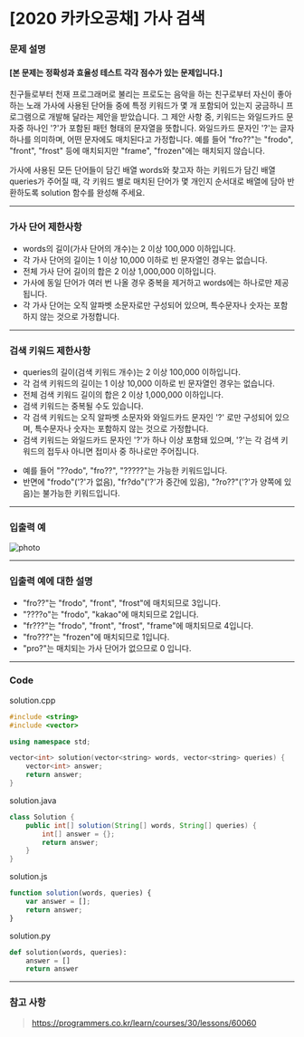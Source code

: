# [2020 카카오공채] 가사 검색

### 문제 설명

#### [본 문제는 정확성과 효율성 테스트 각각 점수가 있는 문제입니다.]

친구들로부터 천재 프로그래머로 불리는 프로도는 음악을 하는 친구로부터 자신이 좋아하는 노래 가사에 사용된 단어들 중에 특정 키워드가 몇 개 포함되어 있는지 궁금하니 프로그램으로 개발해 달라는 제안을 받았습니다.
그 제안 사항 중, 키워드는 와일드카드 문자중 하나인 '?'가 포함된 패턴 형태의 문자열을 뜻합니다. 와일드카드 문자인 '?'는 글자 하나를 의미하며, 어떤 문자에도 매치된다고 가정합니다. 예를 들어 "fro??"는 "frodo", "front", "frost" 등에 매치되지만 "frame", "frozen"에는 매치되지 않습니다.

가사에 사용된 모든 단어들이 담긴 배열 words와 찾고자 하는 키워드가 담긴 배열 queries가 주어질 때, 각 키워드 별로 매치된 단어가 몇 개인지 순서대로 배열에 담아 반환하도록 solution 함수를 완성해 주세요.
- - -

### 가사 단어 제한사항

* words의 길이(가사 단어의 개수)는 2 이상 100,000 이하입니다.
* 각 가사 단어의 길이는 1 이상 10,000 이하로 빈 문자열인 경우는 없습니다.
* 전체 가사 단어 길이의 합은 2 이상 1,000,000 이하입니다.
* 가사에 동일 단어가 여러 번 나올 경우 중복을 제거하고 words에는 하나로만 제공됩니다.
* 각 가사 단어는 오직 알파벳 소문자로만 구성되어 있으며, 특수문자나 숫자는 포함하지 않는 것으로 가정합니다.
- - -

### 검색 키워드 제한사항

* queries의 길이(검색 키워드 개수)는 2 이상 100,000 이하입니다.
* 각 검색 키워드의 길이는 1 이상 10,000 이하로 빈 문자열인 경우는 없습니다.
* 전체 검색 키워드 길이의 합은 2 이상 1,000,000 이하입니다.
* 검색 키워드는 중복될 수도 있습니다.
* 각 검색 키워드는 오직 알파벳 소문자와 와일드카드 문자인 '?' 로만 구성되어 있으며, 특수문자나 숫자는 포함하지 않는 것으로 가정합니다.
* 검색 키워드는 와일드카드 문자인 '?'가 하나 이상 포함돼 있으며, '?'는 각 검색 키워드의 접두사 아니면 접미사 중 하나로만 주어집니다.
 - 예를 들어 "??odo", "fro??", "?????"는 가능한 키워드입니다.
 - 반면에 "frodo"('?'가 없음), "fr?do"('?'가 중간에 있음), "?ro??"('?'가 양쪽에 있음)는 불가능한 키워드입니다.
- - -
### 입출력 예

![photo](https://user-images.githubusercontent.com/44596066/71138541-38449180-224f-11ea-8898-b9d14d467970.png)
- - -

### 입출력 예에 대한 설명

* "fro??"는 "frodo", "front", "frost"에 매치되므로 3입니다.
* "????o"는 "frodo", "kakao"에 매치되므로 2입니다.
* "fr???"는 "frodo", "front", "frost", "frame"에 매치되므로 4입니다.
* "fro???"는 "frozen"에 매치되므로 1입니다.
* "pro?"는 매치되는 가사 단어가 없으므로 0 입니다.
- - -

### Code

solution.cpp
```c++
#include <string>
#include <vector>

using namespace std;

vector<int> solution(vector<string> words, vector<string> queries) {
    vector<int> answer;
    return answer;
}
```
solution.java
```java
class Solution {
    public int[] solution(String[] words, String[] queries) {
        int[] answer = {};
        return answer;
    }
}
```
solution.js
```js
function solution(words, queries) {
    var answer = [];
    return answer;
}
```
solution.py
```python
def solution(words, queries):
    answer = []
    return answer
```
- - -

### 참고 사항

> https://programmers.co.kr/learn/courses/30/lessons/60060
